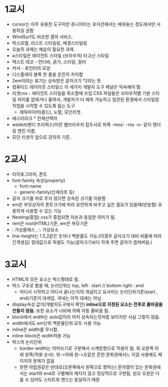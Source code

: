 # 1교시

- cursor는 아주 유용한 도구지만 쥬니어라는 포지션에서는 배워놓는 정도에서만 사용하길 권함
- WindSurf도 비슷한 결의 서비스.
- 박스모델, 리스트 스타일링, 배경스타일링
- 오늘의 과제는 예습이 필요한 과제
- a스타일은 에이전트 스타일 (브라우저) 타고난 스타일
- 텍스트 데코 - 언더바, 굵기, 스타일, 컬러
- 커서 - 포인터의 모양
- 디스플레이 블록 한 줄을 온전히 차지함
- 2em이라는 표기는 상속받은 글자크기 \*2라는 뜻
- 컴퓨티드 레이아웃 스타일스 이 세가지 개발자 도구 패널은 익숙해야 함.
- 리셋css - 에이전트 스타일을 취소할때 쓰임 CSS 파일들은 브라우저별 기본 스타일 차이를 없애거나 줄여서, 개발자가 더 예측 가능하고 일관된 환경에서 스타일링 작업을 시작할 수 있도록 돕는 도구
  - 에릭마이어(올드), 노멀, 모던리셋.
- 에스터리크 \* 전체선택자
- webkit(벤더 프리픽스)이란 웹브라우저 접두사로 파폭 -moz- -ms -o- 같이 렌더링 엔진 이름.
- 모던 리셋이 앞으로 강의의 기준.

# 2교시

- 타이포그라피, 폰트
- font-family 속성(property)
  - font-name
  - generic-family(산세리프 등)
- 글자 크기를 따로 주지 않으면 상속된 크기를 이용함
- em은 부모상자의 폰트크기에 따라 유연하게 바꾸고 싶은 필요가 있을때(반응형) 유용하게 사용할 수 있는 기능
- Nesting(중첩) css가 중첩되면 자손과 동일한 의미가 됨.
- rem은 root(HTML)기준, em은 부모기준
- : 가상클래스 , :: 가상요소
- line-height는 1.5,2같은 숫자나 백분율도 가능.(이경우 글자크기 대비 비율에 따라 간격생김) 절대값으로 픽셀도 가능(글자크기보다 작게 주면 글자가 겹쳐버림.)

# 3교시

- HTML의 모든 요소는 박스형태로 됨.
- 박스 구조로 봤을 때, 논리단위는 top, left : start // bottom right : end
  - 어디서 시작하고 어디서 끝나는지의 개념이고 요사이는 논리단위기준(start , end)기준이 대세임. 국내는 아직 대세는 아님
- display속성 값이(개발자도구에서 확인) **inline으로 지정된 요소는 전후로 줄바꿈을 만들지 않음.** 또한 요소가 너비에 의해 자동 줄바꿈 됨.
- block에서 width는 auto값이라 마치 상속되는것처럼 보이지만 사실 그렇지 않음.
- width에서도 em단위 백분율단위 모두 사용 가능.
- inline은 width를 무시함.
- inline-block은 width적용 가능
- 박스의 논리단위
  - border-width는 띄어쓰기로 구분해서 시계방향으로 적용이 됨. 위 오른쪽 아래 왼쪽(적용 순서). 위->아래 왼->오같은 흔한 문화권에서느 이걸 사용해도 페이지의 문제가 없음
  - 한편 아랍권같은 반대로(오른쪽에서 왼쪽으로 향하는) 문자열이 있는 문화권에서는 start와 end로 구별해야 깨지지 않고 정상적으로 구현됨. 왼오 오왼은 다를 수 있어도 스타트와 엔드는 동일하기 때문
